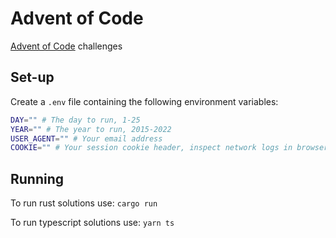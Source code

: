 # Advent of Code

[Advent of Code](https://adventofcode.com/) challenges

## Set-up

Create a `.env` file containing the following environment variables:

```sh
DAY="" # The day to run, 1-25
YEAR="" # The year to run, 2015-2022
USER_AGENT="" # Your email address
COOKIE="" # Your session cookie header, inspect network logs in browser to find yours
```

## Running

To run rust solutions use: `cargo run`

To run typescript solutions use: `yarn ts`
